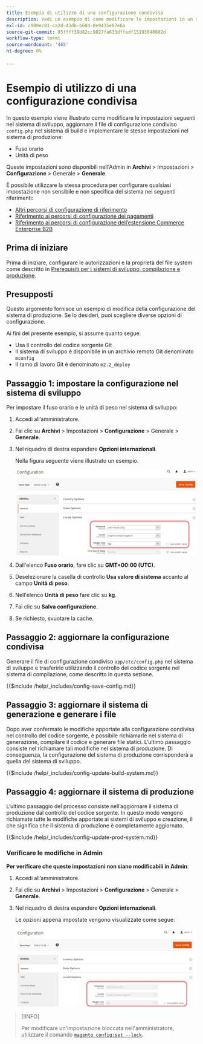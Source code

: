```yaml
---
title: Esempio di utilizzo di una configurazione condivisa
description: Vedi un esempio di come modificare le impostazioni in un sistema di sviluppo con un file di configurazione condiviso.
exl-id: c980ec01-ca2d-43db-b68d-8e9435e07e6a
source-git-commit: 95ffff39d82cc9027fa633dffedf15193040802d
workflow-type: tm+mt
source-wordcount: '465'
ht-degree: 0%

---
```


# Esempio di utilizzo di una configurazione condivisa

In questo esempio viene illustrato come modificare le impostazioni seguenti nel sistema di sviluppo, aggiornare il file di configurazione condiviso `config.php` nel sistema di build e implementare le stesse impostazioni nel sistema di produzione:

- Fuso orario
- Unità di peso

Queste impostazioni sono disponibili nell&#39;Admin in **Archivi** > Impostazioni > **Configurazione** > Generale > **Generale**.

È possibile utilizzare la stessa procedura per configurare qualsiasi impostazione non sensibile e non specifica del sistema nei seguenti riferimenti:

- [Altri percorsi di configurazione di riferimento](../reference/config-reference-general.md)
- [Riferimento ai percorsi di configurazione dei pagamenti](../reference/config-reference-payment.md)
- [Riferimento ai percorsi di configurazione dell’estensione Commerce Enterprise B2B](../reference/config-reference-b2b.md)

## Prima di iniziare

Prima di iniziare, configurare le autorizzazioni e la proprietà del file system come descritto in [Prerequisiti per i sistemi di sviluppo, compilazione e produzione](../deployment/prerequisites.md).

## Presupposti

Questo argomento fornisce un esempio di modifica della configurazione del sistema di produzione. Se lo desideri, puoi scegliere diverse opzioni di configurazione.

Ai fini del presente esempio, si assume quanto segue:

- Usa il controllo del codice sorgente Git
- Il sistema di sviluppo è disponibile in un archivio remoto Git denominato `mconfig`
- Il ramo di lavoro Git è denominato `m2.2_deploy`

## Passaggio 1: impostare la configurazione nel sistema di sviluppo

Per impostare il fuso orario e le unità di peso nel sistema di sviluppo:

1. Accedi all’amministratore.
1. Fai clic su **Archivi** > Impostazioni > **Configurazione** > Generale > **Generale**.
1. Nel riquadro di destra espandere **Opzioni internazionali**.

   Nella figura seguente viene illustrato un esempio.

   ![Impostare le opzioni delle impostazioni locali nel sistema di sviluppo](../../assets/configuration/split-deploy-set-locale.png)

1. Dall&#39;elenco **Fuso orario**, fare clic su **GMT+00:00 (UTC)**.
1. Deselezionare la casella di controllo **Usa valore di sistema** accanto al campo **Unità di peso**.
1. Nell&#39;elenco **Unità di peso** fare clic su **kg**.
1. Fai clic su **Salva configurazione**.
1. Se richiesto, svuotare la cache.

## Passaggio 2: aggiornare la configurazione condivisa

Generare il file di configurazione condiviso `app/etc/config.php` nel sistema di sviluppo e trasferirlo utilizzando il controllo del codice sorgente nel sistema di compilazione, come descritto in questa sezione.

{{$include /help/_includes/config-save-config.md}}

## Passaggio 3: aggiornare il sistema di generazione e generare i file

Dopo aver confermato le modifiche apportate alla configurazione condivisa nel controllo del codice sorgente, è possibile richiamarle nel sistema di generazione, compilare il codice e generare file statici. L’ultimo passaggio consiste nel richiamare tali modifiche nel sistema di produzione. Di conseguenza, la configurazione del sistema di produzione corrisponderà a quella del sistema di sviluppo.

{{$include /help/_includes/config-update-build-system.md}}

## Passaggio 4: aggiornare il sistema di produzione

L’ultimo passaggio del processo consiste nell’aggiornare il sistema di produzione dal controllo del codice sorgente. In questo modo vengono richiamate tutte le modifiche apportate ai sistemi di sviluppo e creazione, il che significa che il sistema di produzione è completamente aggiornato.

{{$include /help/_includes/config-update-prod-system.md}}

### Verificare le modifiche in Admin

**Per verificare che queste impostazioni non siano modificabili in Admin**:

1. Accedi all’amministratore.
1. Fai clic su **Archivi** > Impostazioni > **Configurazione** > Generale > **Generale**.
1. Nel riquadro di destra espandere **Opzioni internazionali**.

   Le opzioni appena impostate vengono visualizzate come segue:

   ![Opzioni di configurazione non modificabili nell&#39;amministratore](../../assets/configuration/split-deploy-not-editable.png)

>[!INFO]
>
>Per modificare un&#39;impostazione bloccata nell&#39;amministratore, utilizzare il comando [`magento config:set --lock`](../cli/set-configuration-values.md).

